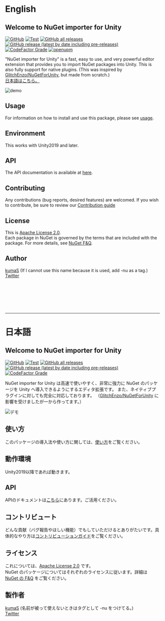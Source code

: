 # English

## Welcome to NuGet importer for Unity
[![GitHub](https://img.shields.io/github/license/kumaS-nu/NuGet-importer-for-Unity)](https://github.com/kumaS-nu/NuGet-importer-for-Unity/blob/master/NuGetImporterForUnity/Packages/NuGet%20Importer/LICENSE.md)
[![Test](https://github.com/kumaS-nu/NuGet-importer-for-Unity/workflows/Test/badge.svg?branch=main&event=push)](https://github.com/kumaS-nu/NuGet-importer-for-Unity/actions)
[![GitHub all releases](https://img.shields.io/github/downloads/kumaS-nu/NuGet-importer-for-Unity/total)](https://github.com/kumaS-nu/NuGet-importer-for-Unity/releases)
[![GitHub release (latest by date including pre-releases)](https://img.shields.io/github/downloads-pre/kumaS-nu/NuGet-importer-for-Unity/latest/total)](https://github.com/kumaS-nu/NuGet-importer-for-Unity/releases)
[![CodeFactor Grade](https://img.shields.io/codefactor/grade/github/kumaS-nu/NuGet-importer-for-Unity)](https://www.codefactor.io/repository/github/kumaS-nu/NuGet-importer-for-Unity)
[![openupm](https://img.shields.io/npm/v/org.kumas.nuget-importer?label=openupm&registry_uri=https://package.openupm.com)](https://openupm.com/packages/org.kumas.nuget-importer/)

 "NuGet importer for Unity" is a fast, easy to use, and very powerful editor extension that provides you to import NuGet packages into Unity.
This is also fully support for native plugins.
(This was inspired by [GlitchEnzo/NuGetForUnity](https://github.com/GlitchEnzo/NuGetForUnity), but made from scratch.)  
[日本語はこちら。](#日本語)

![demo](images/Demo.gif)

## Usage

 For information on how to install and use this package, please see [usage](documentation/usage.html).

## Environment

 This works with Unity2019 and later.

## API

 The API documentation is available at [here](api/index.html).

## Contributing

 Any contributions (bug reports, desired features) are welcomed. If you wish to contribute, be sure to review our [Contribution guide](documentation/contributing.html)

## License

 This is [Apache License 2.0](https://github.com/kumaS-nu/NuGet-importer-for-Unity/blob/master/NuGetImporterForUnity/Packages/NuGet%20Importer/LICENSE.md).  
Each package in NuGet is governed by the terms that are included with the package. For more details, see [NuGet F&Q](https://docs.microsoft.com/en-us/nuget/nuget-org/nuget-org-faq#license-terms).

## Author

 [kumaS](https://github.com/kumaS-nu) (If I cannot use this name because it is used, add -nu as a tag.)  
[Twitter](https://twitter.com/kumaSVTuber1)  

<br>
<br>
<br>
<br>
<br>
<hr>

# 日本語

## Welcome to NuGet importer for Unity
[![GitHub](https://img.shields.io/github/license/kumaS-nu/NuGet-importer-for-Unity)](https://github.com/kumaS-nu/NuGet-importer-for-Unity/blob/master/NuGetImporterForUnity/Packages/NuGet%20Importer/LICENSE.md)
[![Test](https://github.com/kumaS-nu/NuGet-importer-for-Unity/workflows/Test/badge.svg?branch=main&event=push)](https://github.com/kumaS-nu/NuGet-importer-for-Unity/actions)
[![GitHub all releases](https://img.shields.io/github/downloads/kumaS-nu/NuGet-importer-for-Unity/total)](https://github.com/kumaS-nu/NuGet-importer-for-Unity/releases)
[![GitHub release (latest by date including pre-releases)](https://img.shields.io/github/downloads-pre/kumaS-nu/NuGet-importer-for-Unity/latest/total)](https://github.com/kumaS-nu/NuGet-importer-for-Unity/releases)
[![CodeFactor Grade](https://img.shields.io/codefactor/grade/github/kumaS-nu/NuGet-importer-for-Unity)](https://www.codefactor.io/repository/github/kumaS-nu/NuGet-importer-for-Unity)

 NuGet importer for Unity は高速で使いやすく、非常に強力に NuGet のパッケージを Unity へ導入できるようにするエディタ拡張です。
また、ネイティブプラグインに対しても完全に対応しております。
（[GlitchEnzo/NuGetForUnity](https://github.com/GlitchEnzo/NuGetForUnity) に影響を受けましたが一から作ってます。）

![デモ](images/Demo.gif)

## 使い方

このパッケージの導入法や使い方に関しては、[使い方](documentation_jp/usage.html)をご覧ください。

## 動作環境

 Unity2019以降であれば動きます。

## API

 APIのドキュメントは[こちら](api/index.html)にあります。ご活用ください。

## コントリビュート

 どんな貢献（バグ報告やほしい機能）でもしていただけるとありがたいです。具体的なやり方は[コントリビューションガイド](documentation_jp/contributing.html)をご覧ください。

## ライセンス

 これについては、[Apache License 2.0](https://github.com/kumaS-nu/NuGet-importer-for-Unity/blob/master/NuGetImporterForUnity/Packages/NuGet%20Importer/LICENSE.md) です。  
NuGet のパッケージについてはそれぞれのライセンスに従います。詳細は [NuGet の F&Q](https://docs.microsoft.com/ja-jp/nuget/nuget-org/nuget-org-faq#license-terms) をご覧ください。

## 製作者

 [kumaS](https://github.com/kumaS-nu) (名前が被って使えないときはタグとして -nu をつけてる。)  
[Twitter](https://twitter.com/kumaSVTuber1)
